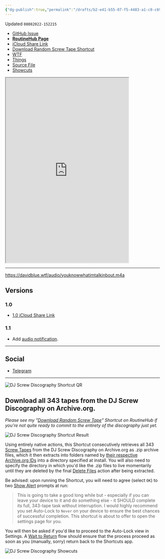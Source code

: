 ```yaml
---
{"dg-publish":true,"permalink":"/drafts/b2-e41-b55-07-f5-4483-a1-c0-c692-eb-0-aa-7-f4/","dgHomeLink":true,"dgPassFrontmatter":false}
---
```


Updated `08082022-152215`

- [GitHub Issue](https://github.com/extratone/i/issues/227)
- [**RoutineHub Page**](https://routinehub.co/shortcut/12618)
- [iCloud Share Link](https://www.icloud.com/shortcuts/0cd12a1796e948e18d393722e77bb61f)
- [Download Random Screw Tape Shortcut](drafts://open?uuid=DC1EB754-6A2D-44FD-A0D5-0B12200E9093)
- [WTF](https://davidblue.wtf/drafts/B2E41B55-07F5-4483-A1C0-C692EB0AA7F4.html)
- [Things](things:///show?id=P5fbt3RqhPcRPpUvibBkEX)
- [Source File](https://github.com/extratone/i/blob/main/shortcuts/DJScrewDiscography.shortcut)
- [Showcuts](https://showcuts.app/share/view/0cd12a1796e948e18d393722e77bb61f)

<iframe id="inlineFrameExample"
    title="Inline Frame Example"
    width="400"
    height="600"
    src="https://showcuts.app/share/view/0cd12a1796e948e18d393722e77bb61f">
</iframe>

---
https://davidblue.wtf/audio/youknowwhatimtalkinbout.m4a

## Versions

### 1.0

- [1.0 iCloud Share Link](https://www.icloud.com/shortcuts/db6d17683e21435990fb87e51e92933c)

### 1.1 

- Add [audio notification](https://davidblue.wtf/audio/youknowwhatimtalkinbout.m4a).

---
## Social

- [Telegram](https://t.me/extratone/12373)

---

![DJ Screw Discography Shortcut QR](https://user-images.githubusercontent.com/43663476/180611412-ecbfea2b-09b1-482f-ae52-d1e640510f72.png)

## Download all 343 tapes from the DJ Screw Discography on Archive.org.

*Please see my "[Download Random Screw Tape](https://routinehub.co/shortcut/12610)" Shortcut on RoutineHub if you're not quite ready to commit to the entirety of the discography just yet.*

![DJ Screw Discography Shortcut Result](https://i.snap.as/1ygtiLRt.png)

Using entirely native actions, this Shortcut consecutively retrieves all 343 [Screw Tapes](https://en.wikipedia.org/wiki/DJ_Screw#Official_Screwtape_mixtape_series) from the DJ Screw Discography on Archive.org as .zip archive files, which it then extracts into folders named by [their respective Archive.org IDs](https://gist.github.com/extratone/326363cbb955617c7ff5f9260201d2ef) into a directory specified at install. You will also need to specify the directory in which you'd like the .zip files to live momentarily until they are deleted by the final [Delete Files](https://www.matthewcassinelli.com/actions/delete-files/) action after being extracted.

Be advised: upon running the Shortcut, you will need to agree (select `OK`) to two [Show Alert](https://www.matthewcassinelli.com/actions/show-alert/) prompts at run:

> This is going to take a good long while but - especially if you can leave your device to it and do something else - it SHOULD complete its full, 343-tape task without interruption.
> I would highly recommend you set Auto-Lock to `Never` on your device to ensure the best chances of successful completion. This shortcut is about to offer to open the settings page for you.

You will then be asked if you'd like to proceed to the Auto-Lock view in Settings. A [Wait to Return](https://www.matthewcassinelli.com/actions/wait-to-return/) flow should ensure that the process proceed as soon as you (manually, sorry) return back to the Shortcuts app.

![DJ Screw Discography Showcuts](https://i.snap.as/Wgy1fyXI.png)